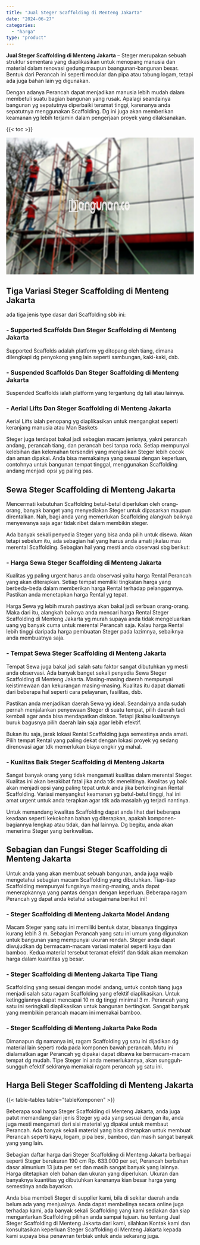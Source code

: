 ```yaml
---
title: "Jual Steger Scaffolding di Menteng Jakarta"
date: "2024-06-27"
categories: 
  - "harga"
type: "product"
---
```


**Jual Steger Scaffolding di Menteng Jakarta** – Steger merupakan sebuah struktur sementara yang diaplikasikan untuk menopang manusia dan material dalam renovasi gedung maupun baangunan-bangunan besar. Bentuk dari Perancah ini seperti modular dan pipa atau tabung logam, tetapi ada juga bahan lain yg digunakan.

Dengan adanya Perancah dapat menjadikan manusia lebih mudah dalam membetuli suatu bagian bangunan yang rusak. Apalagi seandainya bangunan yg sepatutnya diperbaiki teramat tinggi, karenanya anda sepatutnya menggunakan Scaffolding. Dg ini juga akan memberikan keamanan yg lebih terjamin dalam pengerjaan proyek yang dilaksanakan.

{{< toc >}}

![Jual Steger Scaffolding di Menteng Jakarta](/images/sewa-scaffolding-steger-07.png)

## Tiga Variasi Steger Scaffolding di Menteng Jakarta

ada tiga jenis type dasar dari Scaffolding sbb ini:

### \- Supported Scaffolds Dan Steger Scaffolding di Menteng Jakarta

Supported Scaffolds adalah platform yg ditopang oleh tiang, dimana dilengkapi dg penyokong yang lain seperti sambungan, kaki-kaki, dsb.

### \- Suspended Scaffolds Dan Steger Scaffolding di Menteng Jakarta

Suspended Scaffolds ialah platform yang tergantung dg tali atau lainnya.

### \- Aerial Lifts Dan Steger Scaffolding di Menteng Jakarta

Aerial Lifts ialah penopang yg diaplikasikan untuk mengangkat seperti keranjang manusia atau Man Baskets

Steger juga terdapat bakal jadi sebagian macam jenisnya, yakni perancah andang, perancah tiang, dan perancah besi tanpa roda. Setiap mempunyai kelebihan dan kelemahan tersendiri yang menjadikan Steger lebih cocok dan aman dipakai. Anda bisa memakainya yang sesuai dengan keperluan, contohnya untuk bangunan tempat tinggal, menggunakan Scaffolding andang menjadi opsi yg paling pas.

## Sewa Steger Scaffolding di Menteng Jakarta

Mencermati kebutuhan Scaffolding betul-betul diperlukan oleh orang-orang, banyak banget yang menyediakan Steger untuk dipasarkan maupun direntalkan. Nah, bagi anda yang memerlukan Scaffolding alangkah baiknya menyewanya saja agar tidak ribet dalam membikin steger.

Ada banyak sekali penyedia Steger yang bisa anda pilih untuk disewa. Akan tetapi sebelum itu, ada sebagian hal yang harus anda amati jikalau mau merental Scaffolding. Sebagian hal yang mesti anda observasi sbg berikut:

### \- Harga Sewa Steger Scaffolding di Menteng Jakarta

Kualitas yg paling urgent harus anda observasi yaitu harga Rental Perancah yang akan diterapkan. Setiap tempat memiliki tingkatan harga yang berbeda-beda dalam memberikan harga Rental terhadap pelanggannya. Pastikan anda menetapkan harga Rental yg tepat.

Harga Sewa yg lebih murah pastinya akan bakal jadi serbuan orang-orang. Maka dari itu, alangkah baiknya anda mencari harga Rental Steger Scaffolding di Menteng Jakarta yg murah supaya anda tidak mengeluarkan uang yg banyak cuma untuk merental Perancah saja. Kalau harga Rental lebih tinggi daripada harga pembuatan Steger pada lazimnya, sebaiknya anda membuatnya saja.

### \- Tempat Sewa Steger Scaffolding di Menteng Jakarta

Tempat Sewa juga bakal jadi salah satu faktor sangat dibutuhkan yg mesti anda observasi. Ada banyak banget sekali penyedia Sewa Steger Scaffolding di Menteng Jakarta. Masing-masing daerah mempunyai keistimewaan dan kekurangan masing-masing. Kualitas itu dapat diamati dari beberapa hal seperti cara pelayanan, fasilitas, dsb.

Pastikan anda menjadikan daerah Sewa yg ideal. Seandainya anda sudah pernah menjalankan penyewaan Steger di suatu tempat, pilih daerah tadi kembali agar anda bisa mendapatkan diskon. Tetapi jikalau kualitasnya buruk bagusnya pilih daerah lain saja agar lebih efektif.

Bukan itu saja, jarak lokasi Rental Scaffolding juga semestinya anda amati. Pilih tempat Rental yang paling dekat dengan lokasi proyek yg sedang direnovasi agar tdk memerlukan biaya ongkir yg mahal.

### \- Kualitas Baik Steger Scaffolding di Menteng Jakarta

Sangat banyak orang yang tidak mengamati kualitas dalam merental Steger. Kualitas ini akan berakibat fatal jika anda tdk menelitinya. Kwalitas yg baik akan menjadi opsi yang paling tepat untuk anda jika berkeinginan Rental Scaffolding. Variasi menyangkut keamanan yg betul-betul tinggi, hal ini amat urgent untuk anda terapkan agar tdk ada masalah yg terjadi nantinya.

Untuk memandang kwalitas Scaffolding dapat anda lihat dari beberapa keadaan seperti kekokohan bahan yg diterapkan, apakah komponen-bagiannya lengkap atau tidak, dan hal lainnya. Dg begitu, anda akan menerima Steger yang berkwalitas.

## Sebagian dan Fungsi Steger Scaffolding di Menteng Jakarta

Untuk anda yang akan membuat sebuah bangunan, anda juga wajib mengetahui sebagian macam Scaffolding yang dibutuhkan. Tiap-tiap Scaffolding mempunyai fungsinya masing-masing, anda dapat menerapkannya yang pantas dengan dengan keperluan. Beberapa ragam Perancah yg dapat anda ketahui sebagaimana berikut ini!

### \- Steger Scaffolding di Menteng Jakarta Model Andang

Macam Steger yang satu ini memiliki bentuk datar, biasanya tingginya kurang lebih 3 m. Sebagian Perancah yang satu ini umum yang digunakan untuk bangunan yang mempunyai ukuran rendah. Steger anda dapat diwujudkan dg bermacam-macam variasi material seperti kayu dan bamboo. Kedua material tersebut teramat efektif dan tidak akan memakan harga dalam kuantitas yg besar.

### \- Steger Scaffolding di Menteng Jakarta Tipe Tiang

Scaffolding yang sesuai dengan model andang, untuk contoh tiang juga menjadi salah satu ragam Scaffolding yang efektif diaplikasikan. Untuk ketinggiannya dapat mencapai 10 m dg tinggi minimal 3 m. Perancah yang satu ini seringkali diaplikasikan untuk bangunan bertingkat. Sangat banyak yang membikin perancah macam ini memakai bamboo.

### \- Steger Scaffolding di Menteng Jakarta Pake Roda

Dimanapun dg namanya ini, ragam Scaffolding yg satu ini dijadikan dg material lain seperti roda pada komponen bawah perancah. Mutu ini dialamatkan agar Perancah yg dipakai dapat dibawa ke bermacam-macam tempat dg mudah. Tipe Steger ini anda memerlukannya, akan sungguh-sungguh efektif sekiranya memakai ragam perancah yg satu ini.

## Harga Beli Steger Scaffolding di Menteng Jakarta

{{< table-tables table="tableKomponen" >}}

Beberapa soal harga Steger Scaffolding di Menteng Jakarta, anda juga patut memandang dari jenis Steger yg ada yang sesuai dengan itu, anda juga mesti mengamati dari sisi material yg dipakai untuk membaut Perancah. Ada banyak sekali material yang bisa diterapkan untuk membuat Perancah seperti kayu, logam, pipa besi, bamboo, dan masih sangat banyak yang yang lain.

Sebagian daftar harga dari Steger Scaffolding di Menteng Jakarta berbagai seperti Steger berukuran 190 cm Rp. 633.000 per set, Perancah berbahan dasar almunium 13 juta per set dan masih sangat banyak yang lainnya. Harga ditetapkan oleh bahan dan ukuran yang diperlukan. Ukuran dan banyaknya kuantitas yg dibutuhkan karenanya kian besar harga yang semestinya anda bayarkan.

Anda bisa membeli Steger di supplier kami, bila di sekitar daerah anda belum ada yang menjualnya. Anda dapat membelinya secara online juga terhadap kami, ada banyak sekali Scaffolding yang kami sediakan dan siap mengantarkan Scaffolding pilihan anda sampai tujuan. isu tentang Jual Steger Scaffolding di Menteng Jakarta dari kami, silahkan Kontak kami dan konsultasikan keperluan Steger Scaffolding di Menteng Jakarta kepada kami supaya bisa penawran terbiak untuk anda sekarang juga.
